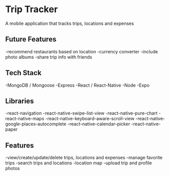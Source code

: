 # Trip Tracker
A mobile application that tracks trips, locations and expenses

## Future Features
-recommend restaurants based on location
-currency converter
-include photo albums
-share trip info with friends

## Tech Stack
-MongoDB / Mongoose
-Express
-React / React-Native
-Node
-Expo

## Libraries
-react-navigation
-react-native-swipe-list-view
-react-native-pure-chart
-react-native-maps
-react-native-keyboard-aware-scroll-view
-react-native-google-places-autocomplete
-react-native-calendar-picker
-react-native-paper

## Features
-view/create/update/delete trips, locations and expenses
-manage favorite trips
-search trips and locations
-location map
-upload trip and profile photos

